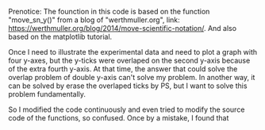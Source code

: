 Prenotice:
The founction in this code is based on the function "move_sn_y()" from a blog of "werthmuller.org", link: https://werthmuller.org/blog/2014/move-scientific-notation/.
And also based on the matplotlib tutorial.

Once I need to illustrate the experimental data and need to plot a graph with four y-axes, but the y-ticks were overlaped on the second y-axis because of the extra fourth y-axis. At that time, the answer that could solve the overlap problem of double y-axis can't solve my problem. In another way, it can be solved by erase the overlaped ticks by PS, but I want to solve this problem fundamentally.

So I modified the code continuously and even tried to modify the source code of the functions, so confused. Once by a mistake, I found that 
